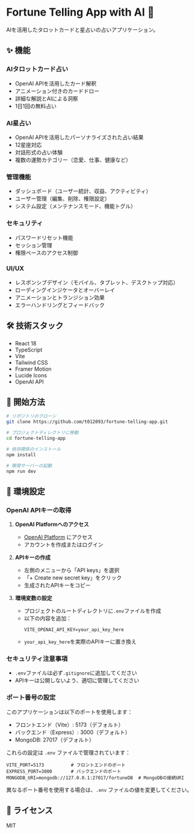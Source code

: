 # Fortune Telling App with AI 🔮

AIを活用したタロットカードと星占いの占いアプリケーション。

## ✨ 機能

### AIタロットカード占い
- OpenAI APIを活用したカード解釈
- アニメーション付きのカードドロー
- 詳細な解説とAIによる洞察
- 1日1回の無料占い

### AI星占い
- OpenAI APIを活用したパーソナライズされた占い結果
- 12星座対応
- 対話形式の占い体験
- 複数の運勢カテゴリー（恋愛、仕事、健康など）

### 管理機能
- ダッシュボード（ユーザー統計、収益、アクティビティ）
- ユーザー管理（編集、削除、権限設定）
- システム設定（メンテナンスモード、機能トグル）

### セキュリティ
- パスワードリセット機能
- セッション管理
- 権限ベースのアクセス制御

### UI/UX
- レスポンシブデザイン（モバイル、タブレット、デスクトップ対応）
- ローディングインジケータとオーバーレイ
- アニメーションとトランジション効果
- エラーハンドリングとフィードバック

## 🛠 技術スタック

- React 18
- TypeScript
- Vite
- Tailwind CSS
- Framer Motion
- Lucide Icons
- OpenAI API

## 🚀 開始方法

```bash
# リポジトリのクローン
git clone https://github.com/t012093/fortune-telling-app.git

# プロジェクトディレクトリに移動
cd fortune-telling-app

# 依存関係のインストール
npm install

# 開発サーバーの起動
npm run dev
```

## 📝 環境設定

### OpenAI APIキーの取得

1. **OpenAI Platformへのアクセス**
   - [OpenAI Platform](https://platform.openai.com/) にアクセス
   - アカウントを作成またはログイン

2. **APIキーの作成**
   - 左側のメニューから「API keys」を選択
   - 「+ Create new secret key」をクリック
   - 生成されたAPIキーをコピー

3. **環境変数の設定**
   - プロジェクトのルートディレクトリに`.env`ファイルを作成
   - 以下の内容を追加：
     ```env
     VITE_OPENAI_API_KEY=your_api_key_here
     ```
   - `your_api_key_here`を実際のAPIキーに置き換え

### セキュリティ注意事項
- `.env`ファイルは必ず`.gitignore`に追加してください
- APIキーは公開しないよう、適切に管理してください

### ポート番号の設定
このアプリケーションは以下のポートを使用します：

- フロントエンド（Vite）: 5173（デフォルト）
- バックエンド（Express）: 3000（デフォルト）
- MongoDB: 27017（デフォルト）

これらの設定は `.env` ファイルで管理されています：

```env
VITE_PORT=5173          # フロントエンドのポート
EXPRESS_PORT=3000       # バックエンドのポート
MONGODB_URI=mongodb://127.0.0.1:27017/fortuneDB  # MongoDBの接続URI
```

異なるポート番号を使用する場合は、`.env` ファイルの値を変更してください。

## 📜 ライセンス

MIT
